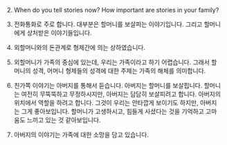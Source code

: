2. When do you tell stories now? How important are stories in your family?

1. 전화통화로 주로 합니다. 대부분은 할머니를 보살피는 이야기입니다. 그리고 할머니에게 상처받은 이야기들입니다.
2. 외할머니와의 돈관계로 형제간에 의는 상하였습니다. 
3. 외할머니가 가족의 중심에 있는데, 우리는 가족이라고 하기 어렵습니다. 그래서 할머니의 성격, 어머니 형제들의 성격에 대한 주제는 가족의 해체를 의미합니다.
4. 친가쪽 이야기는 아버지를 통해서 듣습니다. 아버지는 할머니를 보살핍니다. 할머니는 여전히 무뚝뚝하고 무정하시지만, 아버지는 담담히 보살피려고 합니다. 아버지의 위치에서 역할을 하려고 합니다. 그것이 우리는 안타깝게 보이기도 하지만, 아버지는 그게 좋아보입니다. 할머니가 고생하시고, 힘들게 사셨다는 것을 기억하고 고마움도 느끼고 있는 것 같아보입니다.
5. 아버지의 이야기는 가족에 대한 소망을 담고 있습니다.